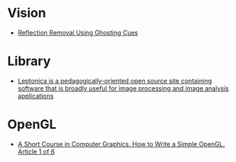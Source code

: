 Vision
======
* [Reflection Removal Using Ghosting Cues](https://dilipkay.wordpress.com/reflection_ghosting/)

# Library
* [Leptonica is a pedagogically-oriented open source site containing software that is broadly useful for image processing and image analysis applications](http://www.leptonica.com/)

# OpenGL
* [A Short Course in Computer Graphics. How to Write a Simple OpenGL. Article 1 of 6](http://kukuruku.co/hub/gamedev/a-short-course-in-computer-graphics-how-to-write-a-simple-opengl-article-1-of-6)
